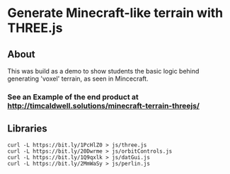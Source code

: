 # Generate Minecraft-like terrain with THREE.js
## About
This was build as a demo to show students the basic logic behind generating 'voxel' terrain, as seen in Mincecraft.

### See an Example of the end product at http://timcaldwell.solutions/minecraft-terrain-threejs/

## Libraries
```
curl -L https://bit.ly/1PcHlZ0 > js/three.js
curl -L https://bit.ly/20Dwrme > js/orbitControls.js
curl -L https://bit.ly/1Q9qxlk > js/datGui.js
curl -L https://bit.ly/2MmWaSy > js/perlin.js
```

